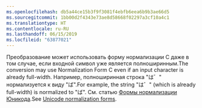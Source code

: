 ```yaml
---
ms.openlocfilehash: db5a44ce15b3f9f3081f4ebfb6eea6b9b3ae66d5
ms.sourcegitcommit: 1bb00d2f4343e73ae8d58668f02297a3cf10a4c1
ms.translationtype: HT
ms.contentlocale: ru-RU
ms.lasthandoff: 06/15/2019
ms.locfileid: "63877021"
---
```

<span data-ttu-id="1ff35-101">Преобразование может использовать форму нормализации C даже в том случае, если входной символ уже является полноширинным.</span><span class="sxs-lookup"><span data-stu-id="1ff35-101">The conversion may use Normalization Form C even if an input character is already full-width.</span></span> <span data-ttu-id="1ff35-102">Например, полноширинная строка "は゛" нормализуется к виду "ば".</span><span class="sxs-lookup"><span data-stu-id="1ff35-102">For example, the string "は゛" (which is already full-width) is normalized to "ば".</span></span> <span data-ttu-id="1ff35-103">См. статью [Формы нормализации Юникода](https://unicode.org/reports/tr15).</span><span class="sxs-lookup"><span data-stu-id="1ff35-103">See [Unicode normalization forms](https://unicode.org/reports/tr15).</span></span>
